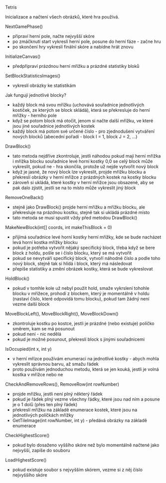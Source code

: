 Tetris

Inicializace a načtení všech obrázků, které hra používá.

NextGamePhase()
- připraví herní pole, načte nejvyšší skóre
- po zmáčknutí start vykreslí herní pole, posune do herní fáze - začne hru
- po skončení hry vykreslí finální skóre a nabídne hrát znovu

InitializeCanvas()
- předpřipraví prázdnou herní mřížku a prázdné statistiky bloků

SetBlockStatisticsImages()
- vykreslí obrázky ke statistikám

Jak fungují jednotlivé blocky?
- každý block má svou mřížku (uchovává souřadnice jednotlivých kostiček, ze kterých se block skládá), která se překresluje do herní mřížky - herního pole
- když se potom block má otočit, jenom si načte další mřížku, ve které jsou jiné souřadnice jednotlivých kostek
- každý block má potom své určené číslo - pro zjednodušení vytváření nových blocků (abecední pořadí - block I = 1, block J = 2, ...)

DrawBlock()
- tato metoda nejdříve zkontroluje, jestli náhodou pokud mají herní mřížka i mřížka blocku souřadnice levé horní kostky 0,0 se celý block může vykreslit, pokud ne - hra skončila, protože už nejde vytvořit nový block
- když je jasné, že nový block lze vykreslit, projde mřížku blocku a překreslí obrázky v herní mřížce z prázdných kostek na kostky blocku
- zároveň si ukládá, které kostky v herní mřížce jsou obsazené, aby se pak dalo zjistit, jestli se na to místo může vykreslit jiný block

RemoveOneBack()
- stejně jako DrawBlock() projde herní mřížku a mřížku blocku, ale překresluje na prázdnou kostku, stejně tak si ukládá prázdné místo
- tato metoda se musí spustit vždy před metodou DrawBlock()

MakeNewBlock(int[] coords, int makeThisBlock = 0)
- přijímá souřadnice levé horní kostky herní mřížky, kde se bude nacházet levá horní kostka mřížky blocku
- pokud je potřeba vytvořit nějaký specifický block, třeba když se bere block z holdu, pošle se i číslo blocku, který se má vytvořit
- pokud se nevytváří specifický block, vytvoří náhodné číslo a podle toho nový block, stejně tak si hlídá i block, který má následovat
- přepíše statistiky a změní obrázek kostky, která se bude vykreslovat

HoldBlock()
- pokud v tomhle kole už nebyl použit hold, smaže vykrslení tohohle blocku v mřížece, prohodí z blockem, který je momentálně v holdu (nastaví číslo, které odpovídá tomu blocku), pokud tam žádný není vezme další block

MoveBlockLeft(), MoveBlockRight(), MoveBlockDown()
- zkontroluje kostku po kostce, jestli je prázdné (nebo existuje) políčko směrem, kam se má posunout
- pokud není - nic nedělá
- pokud je možné posunout, překreslí block s jinými souřadnicemi

IsOccupied(int x, int y)
- v herní mřízce používám enumeraci na jednotlivé kostky - abych mohla vykreslit správnou barvu, až smažu řádek
- proto používám jednoduchou metodu, která se jen kouká, jestli je volná kostka v mřížce nebo ne

CheckAndRemoveRows(), RemoveRow(int rowNumber)
- projde mřížku, jestli není plný některý řádek
- pokud je řádek plný vezme všechny řádky, které jsou nad ním a posune je o 1 dolů (přes ten plný řádek)
- překreslí mřížku na základě enumerace kostek, které jsou na jednotlivých políčkách mřížky
- GetTileImage(int rowNumber, int y) - předává obrázky na základě enumerace

CheckHighestScore()
- pokud bylo dosaženo vyššího skóre než bylo momentálně načtené jako nejvyšší, zapíše do souboru

LoadHighestScore()
- pokud existuje soubor s nejvyšším skórem, vezme si z něj číslo nejvyššího skóre
